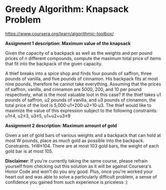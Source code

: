 # Greedy Algorithm: Knapsack Problem
https://www.coursera.org/learn/algorithmic-toolbox/

__Assignment 1 description: Maximum value of the knapsack__

Given the capacity of a backpack as well as the weights and per pound prices of n different compounds, compute the maximum total price of items that fit into the backpack of the given capacity.

A thief breaks into a spice shop and finds four pounds of saffron, three pounds of vanilla, and five pounds of cinnamon. His backpack fits at most nine pounds, therefore he cannot take everything. Assuming that the prices of saffron, vanilla, and cinnamon are 5000, 200, and 10 per pound respectively, what is the most valuable loot in this case? If the thief takes u1 pounds of saffron, u2 pounds of vanilla, and u3 pounds of cinnamon, the total price of the loot is 5,000⋅u1+200⋅u2+10⋅u3. The thief would like to maximize the value of this expression subject to the following constraints: u1≤4, u2≤3, u3≤5, u1+u2+u3≤9


__Assignment 2 description: Maximum amount of gold__

Given a set of gold bars of various weights and a backpack that can hold at most W pounds, place as much gold as possible into the backpack. Constraints. 1≤W≤104. There are at most 103 gold bars, the weight of each gold bar is at most 105.


__Disclaimer__: If you're currently taking the same course, please refrain yourself from checking out this solution as it will be against Coursera's Honor Code and won’t do you any good. Plus, once you're worked your heart out and was able to solve a particularly difficult problem, a sense of confidence you gained from such experience is priceless :)
